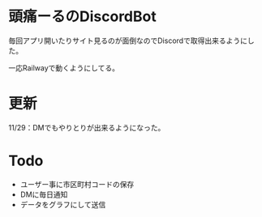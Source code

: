 # 頭痛ーるのDiscordBot
毎回アプリ開いたりサイト見るのが面倒なのでDiscordで取得出来るようにした。

一応Railwayで動くようにしてる。

# 更新
11/29：DMでもやりとりが出来るようになった。

# Todo
- ユーザー事に市区町村コードの保存
- DMに毎日通知
- データをグラフにして送信
